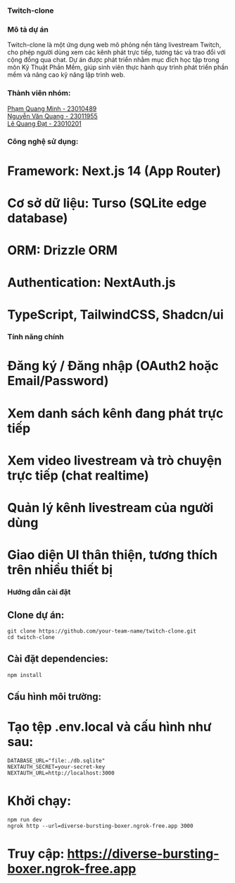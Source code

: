 ### Twitch-clone
### Mô tả dự án
Twitch-clone là một ứng dụng web mô phỏng nền tảng livestream Twitch, cho phép người dùng xem các kênh phát trực tiếp, tương tác và trao đổi với cộng đồng qua chat. Dự án được phát triển nhằm mục đích học tập trong môn Kỹ Thuật Phần Mềm, giúp sinh viên thực hành quy trình phát triển phần mềm và nâng cao kỹ năng lập trình web.

### Thành viên nhóm:
<a href="https://github.com/miin000"> Phạm Quang Minh - 23010489 </a>
</br>
<a href="https://github.com/JCakaQuang"> Nguyễn Văn Quang - 23011955 </a>
</br>
<a href="https://github.com/Lqdat28072005"> Lê Quang Đạt - 23010201 </a>
</br>

### Công nghệ sử dụng: 
# Framework: Next.js 14 (App Router)
# Cơ sở dữ liệu: Turso (SQLite edge database)
# ORM: Drizzle ORM
# Authentication: NextAuth.js
# TypeScript, TailwindCSS, Shadcn/ui

### Tính năng chính
# Đăng ký / Đăng nhập (OAuth2 hoặc Email/Password)
# Xem danh sách kênh đang phát trực tiếp
# Xem video livestream và trò chuyện trực tiếp (chat realtime)
# Quản lý kênh livestream của người dùng
# Giao diện UI thân thiện, tương thích trên nhiều thiết bị

### Hướng dẫn cài đặt
## Clone dự án:
```
git clone https://github.com/your-team-name/twitch-clone.git
cd twitch-clone
```

## Cài đặt dependencies:
```
npm install
```

## Cấu hình môi trường:
# Tạo tệp .env.local và cấu hình như sau:
```
DATABASE_URL="file:./db.sqlite"
NEXTAUTH_SECRET=your-secret-key
NEXTAUTH_URL=http://localhost:3000
```
# Khởi chạy:
```
npm run dev
ngrok http --url=diverse-bursting-boxer.ngrok-free.app 3000
```

# Truy cập: https://diverse-bursting-boxer.ngrok-free.app
